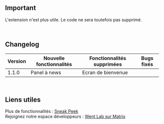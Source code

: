 <!-- ![Logo](./icons/news-240.png "image") -->

Important
-----
L'extension n'est plus utile. Le code ne sera toutefois pas supprimé.

<br>

Changelog
-----
| Version | Nouvelle fonctionnalités | Fonctionnalités supprimées | Bugs fixés |
|-|-|-|-|
| 1.1.0   | Panel à news | Ecran de bienvenue |

<br>

Liens utiles
-----
Plus de fonctionnalités : [Sneak Peek](https://github.com/went-lab/actuality-feed/projects/1)
<br>
Rejoignez notre espace développeurs : [Went Lab sur Matrix](https://matrix.to/#/!lxcPRdYLgtJDHXJlWo:matrix.org?via=matrix.org)
